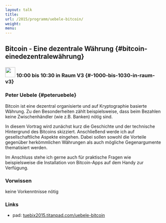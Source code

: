 ```yaml
---
layout: talk
title:
url: /2015/programm/uebele-bitcoin/
weight: 
menu:
---
```

## Bitcoin - Eine dezentrale Währung {#bitcoin-einedezentralewährung}

### <img height = "32" src="../../../images/talk.svg"> 10:00 bis 10:30 in Raum V3 {#-1000-bis-1030-in-raum-v3}

### Peter Uebele {#peteruebele}

Bitcoin ist eine dezentral organisierte und auf Kryptographie basierte Währung. Zu den Besonderheiten zählt beispielsweise, dass beim Bezahlen keine Zwischenhändler (wie z.B. Banken) nötig sind.

In diesem Vortrag wird zunächst kurz die Geschichte und der technische Hintergrund des Bitcoins skizziert. Anschließend werde ich auf gesellschaftliche Aspekte eingehen. Dabei sollen sowohl die Vorteile gegenüber herkömmlichen Währungen als auch mögliche Gegenargumente thematisiert werden.

Im Anschluss stehe ich gerne auch für praktische Fragen wie beispielsweise die Installation von Bitcoin-Apps auf dem Handy zur Verfügung.

### Vorwissen

keine Vorkenntnisse nötig

### Links

- pad: <a href="https://tuebix2015.titanpad.com/uebele-bitcoin" target="_blank">tuebix2015.titanpad.com/uebele-bitcoin</a>
